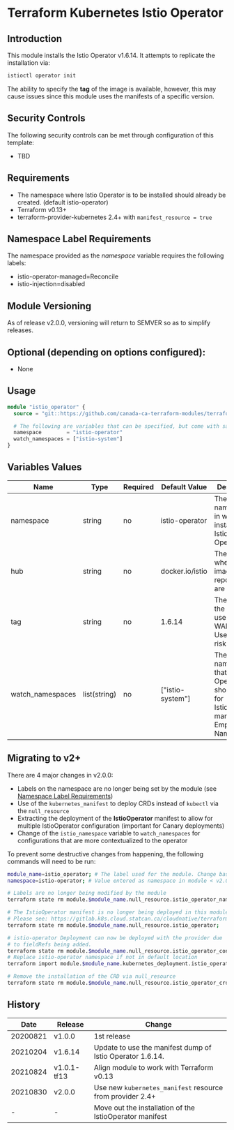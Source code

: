# Terraform Kubernetes Istio Operator

## Introduction

This module installs the Istio Operator v1.6.14. It attempts to replicate the installation via: 

```bash
istioctl operator init
```

The ability to specify the **tag** of the image is available, however, this may cause issues since this 
module uses the manifests of a specific version.

## Security Controls

The following security controls can be met through configuration of this template:

* TBD

## Requirements
* The namespace where Istio Operator is to be installed should already be created. (default istio-operator)
* Terraform v0.13+
* terraform-provider-kubernetes 2.4+ with `manifest_resource = true`

## Namespace Label Requirements
The namespace provided as the *namespace* variable requires the following labels:
* istio-operator-managed=Reconcile
* istio-injection=disabled

## Module Versioning
As of release v2.0.0, versioning will return to SEMVER so as to simplify releases.

## Optional (depending on options configured):

* None

## Usage

```terraform
module "istio_operator" {
  source = "git::https://github.com/canada-ca-terraform-modules/terraform-kubernetes-istio-operator.git?ref=v2.0.0"

  # The following are variables that can be specified, but come with sane defaults
  namespace        = "istio-operator"
  watch_namespaces = ["istio-system"]
}
```

## Variables Values

| Name             | Type         | Required | Default Value    | Description                                                                                          |
| ---------------- | ------------ | -------- | ---------------- | ---------------------------------------------------------------------------------------------------- |
| namespace        | string       | no       | istio-operator   | The namespace in which to install the Istio Operator.                                                |
| hub              | string       | no       | docker.io/istio  | The hub where the image repositories are located.                                                    |
| tag              | string       | no       | 1.6.14           | The tag of the image to use. WARNING: Use at own risk.                                               |
| watch_namespaces | list(string) | no       | ["istio-system"] | The namespaces that the Operator should watch for IstioOperator manifests. Empty for all Namespaces. |

## Migrating to v2+
There are 4 major changes in v2.0.0:
 - Labels on the namespace are no longer being set by the module (see [Namespace Label Requirements](#namespace-label-requirements))
 - Use of the `kubernetes_manifest` to deploy CRDs instead of `kubectl` via the `null_resource`
 - Extracting the deployment of the **IstioOperator** manifest to allow for multiple IstioOperator configuration (important for Canary deployments)
 - Change of the `istio_namespace` variable to `watch_namespaces` for configurations that are more contextualized to the operator

To prevent some destructive changes from happening, the following commands will need to be run:
```bash
module_name=istio_operator; # The label used for the module. Change based on your usage.
namespace=istio-operator; # Value entered as namespace in module < v2.0.0

# Labels are no longer being modified by the module
terraform state rm module.$module_name.null_resource.istio_operator_namespace_label;

# The IstioOperator manifest is no longer being deployed in this module.
# Please see: https://gitlab.k8s.cloud.statcan.ca/cloudnative/terraform/modules/terraform-kubernetes-istio-operator-instance
terraform state rm module.$module_name.null_resource.istio_operator;

# istio-operator Deployment can now be deployed with the provider due
# to fieldRefs being added.
terraform state rm module.$module_name.null_resource.istio_operator_controller
# Replace istio-operator namespace if not in default location
terraform import module.$module_name.kubernetes_deployment.istio_operator_controller $namespace/istio-operator;

# Remove the installation of the CRD via null_resource
terraform state rm module.$module_name.null_resource.istio_operator_crd;
```

## History

| Date     | Release     | Change                                                    |
| -------- | ----------- | --------------------------------------------------------- |
| 20200821 | v1.0.0      | 1st release                                               |
| 20210204 | v1.6.14     | Update to use the manifest dump of Istio Operator 1.6.14. |
| 20210824 | v1.0.1-tf13 | Align module to work with Terraform v0.13                 |
| 20210830 | v2.0.0      | Use new `kubernetes_manifest` resource from provider 2.4+ |
| -        | -           | Move out the installation of the IstioOperator manifest   |
